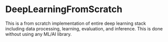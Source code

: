# DeepLearningFromScratch
This is a from scratch implementation of entire deep learning stack including data processing, learning, evaluation, and inference. This is done without using any ML/AI library.

